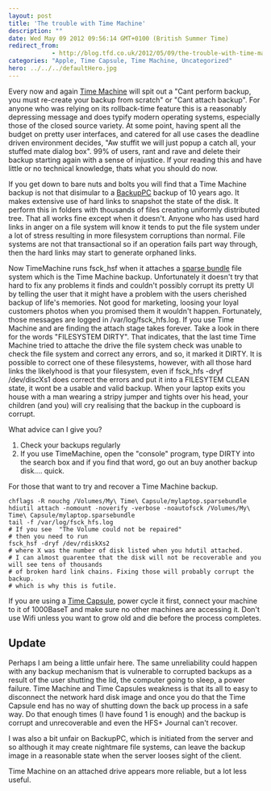 ```yaml
---
layout: post
title: 'The trouble with Time Machine'
description: ""
date: Wed May 09 2012 09:56:14 GMT+0100 (British Summer Time)
redirect_from: 
            - http://blog.tfd.co.uk/2012/05/09/the-trouble-with-time-machine/
categories: "Apple, Time Capsule, Time Machine, Uncategorized"
hero: ../../../defaultHero.jpg
---
```

Every now and again [Time Machine](http://en.wikipedia.org/wiki/Time_Machine_%28Mac_OS%29 "Time Machine (Mac OS)") will spit out a "Cant perform backup, you must re-create your backup from scratch" or "Cant attach backup". For anyone who was relying on its rollback-time feature this is a reasonably depressing message and does typify modern operating systems, especially those of the closed source variety. At some point, having spent all the budget on pretty user interfaces, and catered for all use cases the deadline driven environment decides, "Aw stuffit we will just popup a catch all, your stuffed mate dialog box". 99% of users, rant and rave and delete their backup starting again with a sense of injustice. If your reading this and have little or no technical knowledge, thats what you should do now.

If you get down to bare nuts and bolts you will find that a Time Machine backup is not that disimular to a [BackupPC](http://en.wikipedia.org/wiki/BackupPC "BackupPC") backup of 10 years ago. It makes extensive use of hard links to snapshot the state of the disk. It perform this in folders with thousands of files creating uniformly distributed tree. That all works fine except when it doesn't. Anyone who has used hard links in anger on a file system will know it tends to put the file system under a lot of stress resulting in more filesystem corruptions than normal. File systems are not that transactional so if an operation fails part way through, then the hard links may start to generate orphaned links.

Now TimeMachine runs fsck_hsf when it attaches a [sparse bundle](http://en.wikipedia.org/wiki/Sparse_image "Sparse image") file system which is the Time Machine backup. Unfortunately it doesn't try that hard to fix any problems it finds and couldn't possibly corrupt its pretty UI by telling the user that it might have a problem with the users cherished backup of life's memories. Not good for marketing, loosing your loyal customers photos when you promised them it wouldn't happen. Fortunately, those messages are logged in /var/log/fsck_hfs.log. If you use Time Machine and are finding the attach stage takes forever. Take a look in there for the words "FILESYSTEM DIRTY". That indicates, that the last time Time Machine tried to attache the drive the file system check was unable to check the file system and correct any errors, and so, it marked it DIRTY. It is possible to correct one of these filesystems, however, with all those hard links the likelyhood is that your filesystem, even if fsck_hfs -dryf /dev/discXs1 does correct the errors and put it into a FILESYTEM CLEAN state, it wont be a usable and valid backup. When your laptop exits you house with a man wearing a stripy jumper and tights over his head, your children (and you) will cry realising that the backup in the cupboard is corrupt.

What advice can I give you?

1. Check your backups regularly
2. If you use TimeMachine, open the "console" program, type DIRTY into the search box and if you find that word, go out an buy another backup disk.... quick.

For those that want to try and recover a Time Machine backup.

```
chflags -R nouchg /Volumes/My\ Time\ Capsule/mylaptop.sparsebundle
hdiutil attach -nomount -noverify -verbose -noautofsck /Volumes/My\ Time\ Capsule/mylaptop.sparsebundle
tail -f /var/log/fsck_hfs.log
# If you see  "The Volume could not be repaired"
# then you need to run
fsck_hsf -dryf /dev/rdiskXs2
# where X was the number of disk listed when you hdutil attached.
# I can almost guarentee that the disk will not be recoverable and you will see tens of thousands
# of broken hard link chains. Fixing those will probably corrupt the backup.
# which is why this is futile.
```

If you are using a [Time Capsule](http://en.wikipedia.org/wiki/Time_Capsule_%28Apple%29 "Time Capsule (Apple)"), power cycle it first, connect your machine to it of 1000BaseT and make sure no other machines are accessing it. Don't use Wifi unless you want to grow old and die before the process completes.

## Update

Perhaps I am being a little unfair here. The same unreliability could happen with any backup mechanism that is vulnerable to corrupted backups as a result of the user shutting the lid, the computer going to sleep, a power failure. Time Machine and Time Capsules weakness is that its all to easy to disconnect the network hard disk image and once you do that the Time Capsule end has no way of shutting down the back up process in a safe way. Do that enough times (I have found 1 is enough) and the backup is corrupt and unrecoverable and even the HFS+ Journal can't recover.

I was also a bit unfair on BackupPC, which is initiated from the server and so although it may create nightmare file systems, can leave the backup image in a reasonable state when the server looses sight of the client.

Time Machine on an attached drive appears more reliable, but a lot less useful.
